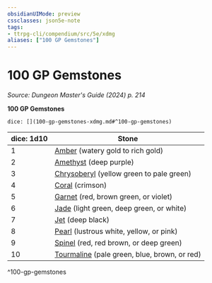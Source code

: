 ```yaml
---
obsidianUIMode: preview
cssclasses: json5e-note
tags:
- ttrpg-cli/compendium/src/5e/xdmg
aliases: ["100 GP Gemstones"]
---
```

# 100 GP Gemstones
*Source: Dungeon Master's Guide (2024) p. 214* 

**100 GP Gemstones**

`dice: [](100-gp-gemstones-xdmg.md#^100-gp-gemstones)`

| dice: 1d10 | Stone |
|------------|-------|
| 1 | [Amber](2-Mechanics/CLI/items/amber-xdmg.md) (watery gold to rich gold) |
| 2 | [Amethyst](2-Mechanics/CLI/items/amethyst-xdmg.md) (deep purple) |
| 3 | [Chrysoberyl](2-Mechanics/CLI/items/chrysoberyl-xdmg.md) (yellow green to pale green) |
| 4 | [Coral](2-Mechanics/CLI/items/coral-xdmg.md) (crimson) |
| 5 | [Garnet](2-Mechanics/CLI/items/garnet-xdmg.md) (red, brown green, or violet) |
| 6 | [Jade](2-Mechanics/CLI/items/jade-xdmg.md) (light green, deep green, or white) |
| 7 | [Jet](2-Mechanics/CLI/items/jet-xdmg.md) (deep black) |
| 8 | [Pearl](2-Mechanics/CLI/items/pearl-xdmg.md) (lustrous white, yellow, or pink) |
| 9 | [Spinel](2-Mechanics/CLI/items/spinel-xdmg.md) (red, red brown, or deep green) |
| 10 | [Tourmaline](2-Mechanics/CLI/items/tourmaline-xdmg.md) (pale green, blue, brown, or red) |
^100-gp-gemstones